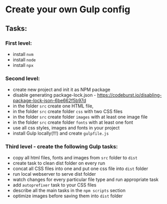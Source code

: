 # Create your own Gulp config

## Tasks:
### First level:
  - install `nvm`
  - install `node`
  - install `npx`

### Second level:
  - create new project and init it as NPM package
  - disable generating package-lock.json - https://codeburst.io/disabling-package-lock-json-6be662f5b97d
  - in the folder `src` create one HTML file,
  - in the folder `src` create folder `css` with two CSS files
  - in the folder `src` create folder `images` with at least one image file
  - in the folder `src` create folder `fonts` with at least one font
  - use all css styles, images and fonts in your project
  - install Gulp locally(!!!) and create `gulpfile.js`

 
### Third level - create the following Gulp tasks:
  - copy all html files, fonts and images from `src` folder to `dist`
  - create task to clean dist folder on every run
  - concat all CSS files into one and put one css file into `dist` folder
  - run local webserver to serve dist folder
  - watch changes for every particular file type and run appropriate task
  - add `autoprefixer` task to your CSS files
  - describe all the main tasks in the `npm scripts` section
  - optimize images before saving them into `dist` folder

